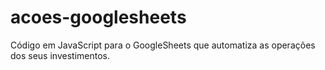 # acoes-googlesheets
Código em JavaScript para o GoogleSheets que automatiza as operações dos seus investimentos.
